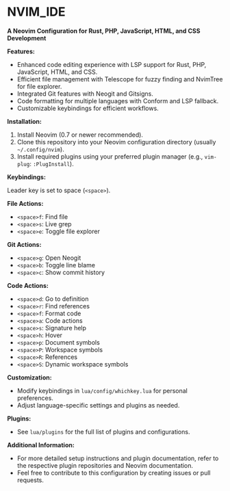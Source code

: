 # NVIM_IDE

**A Neovim Configuration for Rust, PHP, JavaScript, HTML, and CSS Development**

**Features:**

-   Enhanced code editing experience with LSP support for Rust, PHP, JavaScript, HTML, and CSS.
-   Efficient file management with Telescope for fuzzy finding and NvimTree for file explorer.
-   Integrated Git features with Neogit and Gitsigns.
-   Code formatting for multiple languages with Conform and LSP fallback.
-   Customizable keybindings for efficient workflows.

**Installation:**

1.  Install Neovim (0.7 or newer recommended).
2.  Clone this repository into your Neovim configuration directory (usually `~/.config/nvim`).
3.  Install required plugins using your preferred plugin manager (e.g., `vim-plug`: `:PlugInstall`).

**Keybindings:**

Leader key is set to space (`<space>`).

**File Actions:**

-   `<space>f`: Find file
-   `<space>s`: Live grep
-   `<space>e`: Toggle file explorer

**Git Actions:**

-   `<space>g`: Open Neogit
-   `<space>b`: Toggle line blame
-   `<space>c`: Show commit history

**Code Actions:**

-   `<space>d`: Go to definition
-   `<space>r`: Find references
-   `<space>f`: Format code
-   `<space>a`: Code actions
-   `<space>s`: Signature help
-   `<space>h`: Hover
-   `<space>p`: Document symbols
-   `<space>P`: Workspace symbols
-   `<space>R`: References
-   `<space>S`: Dynamic workspace symbols

**Customization:**

-   Modify keybindings in `lua/config/whichkey.lua` for personal preferences.
-   Adjust language-specific settings and plugins as needed.

**Plugins:**

-   See `lua/plugins` for the full list of plugins and configurations.

**Additional Information:**

-   For more detailed setup instructions and plugin documentation, refer to the respective plugin repositories and Neovim documentation.
-   Feel free to contribute to this configuration by creating issues or pull requests.

